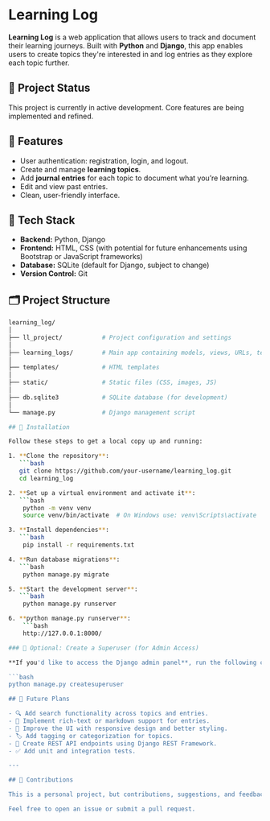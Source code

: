 # Learning Log

**Learning Log** is a web application that allows users to track and document their learning journeys. Built with **Python** and **Django**, this app enables users to create topics they're interested in and log entries as they explore each topic further.

## 🚧 Project Status

This project is currently in active development. Core features are being implemented and refined.

## 🧠 Features

- User authentication: registration, login, and logout.
- Create and manage **learning topics**.
- Add **journal entries** for each topic to document what you’re learning.
- Edit and view past entries.
- Clean, user-friendly interface.

## 🔧 Tech Stack

- **Backend:** Python, Django
- **Frontend:** HTML, CSS (with potential for future enhancements using Bootstrap or JavaScript frameworks)
- **Database:** SQLite (default for Django, subject to change)
- **Version Control:** Git

## 🗂️ Project Structure

```bash
learning_log/
│
├── ll_project/           # Project configuration and settings
│
├── learning_logs/        # Main app containing models, views, URLs, templates
│
├── templates/            # HTML templates
│
├── static/               # Static files (CSS, images, JS)
│
├── db.sqlite3            # SQLite database (for development)
│
└── manage.py             # Django management script

## 🚀 Installation

Follow these steps to get a local copy up and running:

1. **Clone the repository**:
   ```bash
   git clone https://github.com/your-username/learning_log.git
   cd learning_log

2. **Set up a virtual environment and activate it**:
   ```bash
    python -m venv venv
    source venv/bin/activate  # On Windows use: venv\Scripts\activate

3. **Install dependencies**:
   ```bash
    pip install -r requirements.txt

4. **Run database migrations**:
   ```bash
    python manage.py migrate

5. **Start the development server**:
   ```bash
    python manage.py runserver

6. **python manage.py runserver**:
    ```bash
    http://127.0.0.1:8000/

### 🧪 Optional: Create a Superuser (for Admin Access)

**If you'd like to access the Django admin panel**, run the following command:

```bash
python manage.py createsuperuser

## 📌 Future Plans

- 🔍 Add search functionality across topics and entries.
- 📝 Implement rich-text or markdown support for entries.
- 🎨 Improve the UI with responsive design and better styling.
- 🏷️ Add tagging or categorization for topics.
- 🔌 Create REST API endpoints using Django REST Framework.
- ✅ Add unit and integration tests.

---

## 🤝 Contributions

This is a personal project, but contributions, suggestions, and feedback are welcome!

Feel free to open an issue or submit a pull request.



